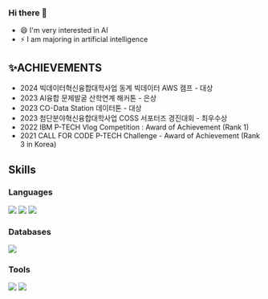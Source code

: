 ### Hi there 👋


- 😄 I'm very interested in AI 
- ⚡ I am majoring in artificial intelligence

## ✨ACHIEVEMENTS
- 2024 빅데이터혁신융합대학사업 동계 빅데이터 AWS 캠프 - 대상
- 2023 AI융합 문제발굴 산학연계 해커톤 - 은상
- 2023 CO-Data Station 데이터톤 - 대상
- 2023 첨단분야혁신융합대학사업 COSS 서포터즈 경진대회 - 최우수상
- 2022 IBM P-TECH Vlog Competition : Award of Achievement (Rank 1)
- 2021 CALL FOR CODE P-TECH Challenge - Award of Achievement (Rank 3 in Korea)

## Skills
### Languages
<span><img src="https://img.shields.io/badge/Python-339933?style=flat&logo=Python&logoColor=white" /></span>
<span><img src="https://img.shields.io/badge/Java-007396?style=flat&logo=OpenJDK&logoColor=white" /></span>
<span><img src="https://img.shields.io/badge/C-yellow?style=flat&logo=C&logoColor=white" /></span>
<!-- <span><img src="https://img.shields.io/badge/TypeScript-3178C6?style=flat&logo=TypeScript&logoColor=white" /></span> -->

### Databases
<span><img src="https://img.shields.io/badge/Oracle-F80000?style=flat&logo=Oracle&logoColor=white" /></span>

### Tools
<span><img src="https://img.shields.io/badge/Visual Studio Code-007ACC?style=flat&logo=Visual Studio Code&logoColor=white" /></span>
<span><img src="https://img.shields.io/badge/Eclipse IDE-2C2255?style=flat&logo=Eclipse IDE&logoColor=white" /></span>
